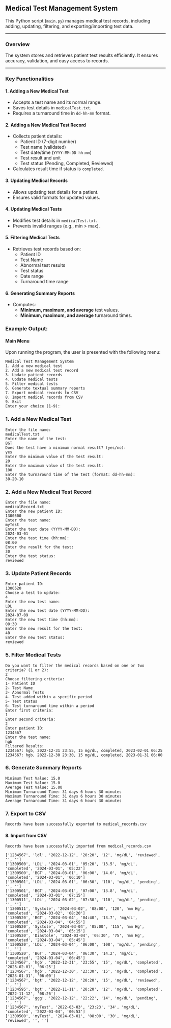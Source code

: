 ## **Medical Test Management System**

This Python script (`main.py`) manages medical test records, including adding, updating, filtering, and exporting/importing test data.

---

### **Overview**
The system stores and retrieves patient test results efficiently. It ensures accuracy, validation, and easy access to records.

---

### **Key Functionalities**

#### **1. Adding a New Medical Test**
- Accepts a test name and its normal range.
- Saves test details in `medicalTest.txt`.
- Requires a turnaround time in `dd-hh-mm` format.

#### **2. Adding a New Medical Test Record**
- Collects patient details:
  - Patient ID (7-digit number)
  - Test name (validated)
  - Test date/time (`YYYY-MM-DD hh:mm`)
  - Test result and unit
  - Test status (Pending, Completed, Reviewed)
- Calculates result time if status is `completed`.

#### **3. Updating Medical Records**
- Allows updating test details for a patient.
- Ensures valid formats for updated values.

#### **4. Updating Medical Tests**
- Modifies test details in `medicalTest.txt`.
- Prevents invalid ranges (e.g., min > max).

#### **5. Filtering Medical Tests**
- Retrieves test records based on:
  - Patient ID
  - Test Name
  - Abnormal test results
  - Test status
  - Date range
  - Turnaround time range

#### **6. Generating Summary Reports**
- Computes:
  - **Minimum, maximum, and average** test values.
  - **Minimum, maximum, and average** turnaround times.

### **Example Output:**
#### Main Menu
Upon running the program, the user is presented with the following menu:
```
Medical Test Management System
1. Add a new medical test
2. Add a new medical test record
3. Update patient records
4. Update medical tests
5. Filter medical tests
6. Generate textual summary reports
7. Export medical records to CSV
8. Import medical records from CSV
9. Exit
Enter your choice (1-9):
```

### 1. Add a New Medical Test
```
Enter the file name:
medicalTest.txt
Enter the name of the test:
BGT
Does the test have a minimum normal result? (yes/no):
yes
Enter the minimum value of the test result:
20
Enter the maximum value of the test result:
100
Enter the turnaround time of the test (format: dd-hh-mm):
30-20-10
```

### 2. Add a New Medical Test Record
```
Enter the file name:
medicalRecord.txt
Enter the new patient ID:
1300500
Enter the test name:
myTest
Enter the test date (YYYY-MM-DD):
2024-03-01
Enter the test time (hh:mm):
08:00
Enter the result for the test:
30
Enter the test status:
reviewed
```

### 3. Update Patient Records
```
Enter patient ID:
1300520
Choose a test to update:
4
Enter the new test name:
LDL
Enter the new test date (YYYY-MM-DD):
2024-07-09
Enter the new test time (hh:mm):
08:30
Enter the new result for the test:
40
Enter the new test status:
reviewed
```

### 5. Filter Medical Tests
```
Do you want to filter the medical records based on one or two criteria? (1 or 2):
2
Choose filtering criteria:
1- Patient ID
2- Test Name
3- Abnormal Tests
4- Test added within a specific period
5- Test status
6- Test turnaround time within a period
Enter first criteria:
1
Enter second criteria:
2
Enter patient ID:
1234567
Enter the test name:
hgb
Filtered Results:
1234567: hgb, 2022-12-31 23:55, 15 mg/dL, completed, 2023-02-01 06:25
1234567: hgb, 2022-12-30 23:30, 15 mg/dL, completed, 2023-01-31 06:00
```

### 6. Generate Summary Reports
```
Minimum Test Value: 15.0
Maximum Test Value: 15.0
Average Test Value: 15.00
Minimum Turnaround Time: 31 days 6 hours 30 minutes
Maximum Turnaround Time: 31 days 6 hours 30 minutes
Average Turnaround Time: 31 days 6 hours 30 minutes
```

### 7. Export to CSV
```
Records have been successfully exported to medical_records.csv
```


#### 8. Import from CSV
```plaintext
Records have been successfully imported from medical_records.csv

['1234567', 'ldl', '2022-12-12', '20:20', '12', 'mg/dL', 'reviewed', '', '']
['1300500', 'LDL', '2024-03-01', '05:20', '13.5', 'mg/dL', 'completed', '2024-03-01', '05:22']
['1300500', 'BGT', '2024-03-01', '06:00', '14.0', 'mg/dL', 'completed', '2024-03-01', '06:10']
['1300501', 'LDL', '2024-03-01', '06:30', '110', 'mg/dL', 'pending', '', '']
['1300501', 'BGT', '2024-03-01', '07:00', '13.8', 'mg/dL', 'completed', '2024-03-01', '07:15']
['1300511', 'LDL', '2024-03-02', '07:30', '110', 'mg/dL', 'pending', '', '']
['1300511', 'Systole', '2024-03-02', '08:00', '120', 'mm Hg', 'completed', '2024-03-02', '08:20']
['1300520', 'BGT', '2024-03-04', '04:40', '13.7', 'mg/dL', 'completed', '2024-03-04', '04:55']
['1300520', 'Systole', '2024-03-04', '05:00', '115', 'mm Hg', 'completed', '2024-03-04', '05:15']
['1300520', 'Diastole', '2024-03-04', '05:30', '75', 'mm Hg', 'completed', '2024-03-04', '05:45']
['1300520', 'LDL', '2024-03-04', '06:00', '108', 'mg/dL', 'pending', '', '']
['1300520', 'BGT', '2024-03-04', '06:30', '14.2', 'mg/dL', 'completed', '2024-03-04', '06:45']
['1234567', 'hgb', '2022-12-31', '23:55', '15', 'mg/dL', 'completed', '2023-02-01', '06:25']
['1234567', 'hgb', '2022-12-30', '23:30', '15', 'mg/dL', 'completed', '2023-01-31', '06:00']
['1234567', 'bgt', '2022-12-12', '20:20', '15', 'mg/dL', 'reviewed', '', '']
['1234595', 'bgt', '2022-11-11', '20:20', '12', 'mg/dL', 'completed', '2022-11-12', '08:26']
['1234567', 'ggg', '2022-12-12', '22:22', '14', 'mg/dL', 'pending', '', '']
['1234567', 'myTest', '2022-03-03', '23:23', '34', 'mg/dL', 'completed', '2022-03-04', '00:53']
['1300500', 'myTest', '2024-03-01', '08:00', '30', 'mg/dL', 'reviewed', '', '']

```






